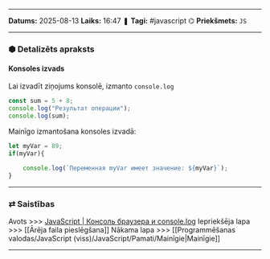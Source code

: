 ___

**Datums:** 2025-08-13
**Laiks:** 16:47
❚ **Tagi:** #javascript 
⌬ **Priekšmets:**  `JS`

---
### ⬢ Detalizēts apraksts
#### Konsoles izvads

Lai izvadīt ziņojums konsolē, izmanto `console.log`

```js
const sum = 5 + 8;
console.log("Результат операции");
console.log(sum);
```

Mainīgo izmantošana konsoles izvadā:

```js
let myVar = 89;
if(myVar){
     
    console.log(`Переменная myVar имеет значение: ${myVar}`);
}
```

---
### ⇄ Saistības

Avots >>> [JavaScript \| Консоль браузера и console.log](https://metanit.com/web/javascript/1.5.php)
Iepriekšēja lapa >>> [[Ārēja faila pieslēgšana]]
Nākama lapa >>> [[Programmēšanas valodas/JavaScript (viss)/JavaScript/Pamati/Mainīgie|Mainīgie]]

---